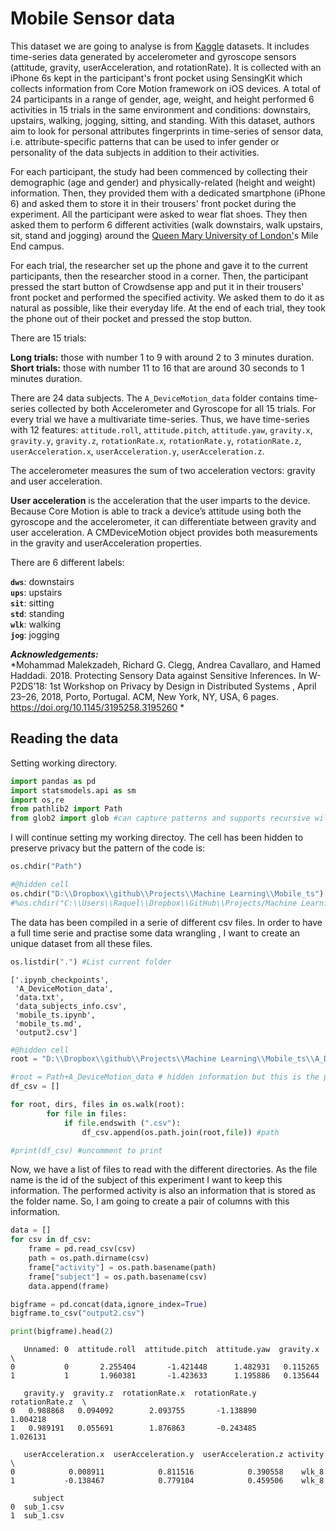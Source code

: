 
# Mobile Sensor data

This dataset we are going to analyse is from [Kaggle](https://www.kaggle.com/)  datasets. It includes time-series data generated by accelerometer and gyroscope sensors (attitude, gravity, userAcceleration, and rotationRate). It is collected with an iPhone 6s kept in the participant's front pocket using SensingKit which collects information from Core Motion framework on iOS devices. A total of 24 participants in a range of gender, age, weight, and height performed 6 activities in 15 trials in the same environment and conditions: downstairs, upstairs, walking, jogging, sitting, and standing. With this dataset, authors aim to look for personal attributes fingerprints in time-series of sensor data, i.e. attribute-specific patterns that can be used to infer gender or personality of the data subjects in addition to their activities.


For each participant, the study had been commenced by collecting their demographic (age and gender) and physically-related (height and weight) information. Then, they provided them with a dedicated smartphone (iPhone 6) and asked them to store it in their trousers' front pocket during the experiment. All the participant were asked to wear flat shoes. They then asked them to perform 6 different activities (walk downstairs, walk upstairs, sit, stand and jogging) around the [Queen Mary University of London'](https://www.qmul.ac.uk/)s Mile End campus.

For each trial, the researcher set up the phone and gave it to the current participants, then the researcher stood in a corner. Then, the participant pressed the start button of Crowdsense app and put it in their trousers' front pocket and performed the specified activity. We asked them to do it as natural as possible, like their everyday life. At the end of each trial, they took the phone out of their pocket and pressed the stop button.

There are 15 trials:

**Long trials:** those with number 1 to 9 with around 2 to 3 minutes duration.<br>
**Short trials:** those with number 11 to 16 that are around 30 seconds to 1 minutes duration.

There are 24 data subjects. The `A_DeviceMotion_data` folder contains time-series collected by both Accelerometer and Gyroscope for all 15 trials. For every trial we have a multivariate time-series. Thus, we have time-series with 12 features: `attitude.roll`, `attitude.pitch`, `attitude.yaw`, `gravity.x`, `gravity.y`, `gravity.z`, `rotationRate.x`, `rotationRate.y`, `rotationRate.z`, `userAcceleration.x`, `userAcceleration.y`, `userAcceleration.z`.

The accelerometer measures the sum of two acceleration vectors: gravity and user acceleration.

**User acceleration** is the acceleration that the user imparts to the device. Because Core Motion is able to track a device’s attitude using both the gyroscope and the accelerometer, it can differentiate between gravity and user acceleration. A CMDeviceMotion object provides both measurements in the gravity and userAcceleration properties.

There are 6 different labels:


**`dws`**: downstairs <br>
**`ups`**: upstairs <br>
**`sit`**: sitting <br>
**`std`**: standing <br>
**`wlk`**: walking <br>
**`jog`**: jogging <br>


*__Acknowledgements:__*<br>
*Mohammad Malekzadeh, Richard G. Clegg, Andrea Cavallaro, and Hamed Haddadi. 2018. Protecting Sensory Data against Sensitive Inferences. In W-P2DS’18: 1st Workshop on Privacy by Design in Distributed Systems , April 23–26, 2018, Porto, Portugal. ACM, New York, NY, USA, 6 pages. https://doi.org/10.1145/3195258.3195260 *


## Reading the data

Setting working directory.


```python
import pandas as pd
import statsmodels.api as sm
import os,re
from pathlib2 import Path
from glob2 import glob #can capture patterns and supports recursive wildcards.
```

I will continue setting my working directoy. The cell has been hidden to preserve privacy but the pattern of the code is:


```python
os.chdir("Path")
```


```python
#@hidden cell
os.chdir("D:\\Dropbox\\github\\Projects\\Machine Learning\\Mobile_ts") # to use in my Mountain pc
#%os.chdir("C:\\Users\\Raquel\\Dropbox\\GitHub\\Projects/Machine Learning\\Mobile_ts") #to use in my MSurface pc
```

The data has been compiled in a serie of different csv files. In order to have a full time serie and practise some data wrangling ,  I want to create an unique dataset from all these files.


```python
os.listdir(".") #List current folder
```




    ['.ipynb_checkpoints',
     'A_DeviceMotion_data',
     'data.txt',
     'data_subjects_info.csv',
     'mobile_ts.ipynb',
     'mobile_ts.md',
     'output2.csv']




```python
#@hidden cell
root = "D:\\Dropbox\\github\\Projects\\Machine Learning\\Mobile_ts\\A_DeviceMotion_data"
```


```python
#root = Path+A_DeviceMotion_data # hidden information but this is the pattern of the string
df_csv = []

for root, dirs, files in os.walk(root):
        for file in files:
            if file.endswith (".csv"):
                df_csv.append(os.path.join(root,file)) #path

```


```python
#print(df_csv) #uncomment to print
```

Now, we have a list of files to read with the different directories. As the file name is the id of the subject of this experiment I want to keep this information. The performed activity is also an information that is stored as the folder name.
So, I am going to create a pair of columns with this information.


```python
data = []
for csv in df_csv:
    frame = pd.read_csv(csv)
    path = os.path.dirname(csv)
    frame["activity"] = os.path.basename(path)
    frame["subject"] = os.path.basename(csv)
    data.append(frame)

bigframe = pd.concat(data,ignore_index=True)
bigframe.to_csv("output2.csv")
```


```python
print(bigframe).head(2)
```

       Unnamed: 0  attitude.roll  attitude.pitch  attitude.yaw  gravity.x  \
    0           0       2.255404       -1.421448      1.482931   0.115265
    1           1       1.960381       -1.423633      1.195886   0.135644

       gravity.y  gravity.z  rotationRate.x  rotationRate.y  rotationRate.z  \
    0   0.988868   0.094092        2.093755       -1.138890        1.004218
    1   0.989191   0.055691        1.876863       -0.243485        1.026131

       userAcceleration.x  userAcceleration.y  userAcceleration.z activity  \
    0            0.008911            0.811516            0.390558    wlk_8
    1           -0.138467            0.779104            0.459506    wlk_8

         subject
    0  sub_1.csv
    1  sub_1.csv
